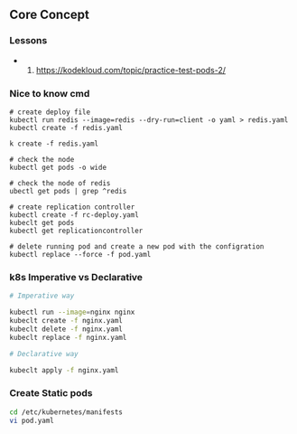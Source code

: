 ## Core Concept

### Lessons
- 1. https://kodekloud.com/topic/practice-test-pods-2/


### Nice to know cmd
```bah
# create deploy file
kubectl run redis --image=redis --dry-run=client -o yaml > redis.yaml
kubectl create -f redis.yaml

k create -f redis.yaml

# check the node
kubectl get pods -o wide

# check the node of redis
ubectl get pods | grep ^redis

# create replication controller
kubectl create -f rc-deploy.yaml
kubeclt get pods
kubectl get replicationcontroller

# delete running pod and create a new pod with the configration
kubectl replace --force -f pod.yaml
```

### k8s Imperative vs Declarative 
```bash
# Imperative way

kubectl run --image=nginx nginx
kubeclt create -f nginx.yaml
kubeclt delete -f nginx.yaml
kubeclt replace -f nginx.yaml

# Declarative way

kubeclt apply -f nginx.yaml
```

### Create Static pods
```bash
cd /etc/kubernetes/manifests
vi pod.yaml

```